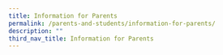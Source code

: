 ```yaml
---
title: Information for Parents
permalink: /parents-and-students/information-for-parents/
description: ""
third_nav_title: Information for Parents
---
```


